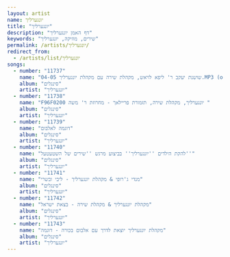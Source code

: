 ```yaml
---
layout: artist
name: יונגערליך
title: "יונגערליך"
description: "דף האמן יונגערליך"
keywords: "שירים, מוזיקה, יונגערליך"
permalink: /artists/יונגערליך/
redirect_from:
  - /artists/list/יונגערליך
songs:
  - number: "11737"
    name: "04-05 שושנת יעקב ר' ליפא לויאש, מקהלת שירה עם מקהלת יונגערליך.MP3 (online-audio-converter.com)"
    album: "סינגלים"
    artist: "יונגערליך"
  - number: "11738"
    name: "F96F0200 יונגערליך, מקהלת שירה, תזמורת פריילאך - מחרוזת ר' משה "
    album: "סינגלים"
    artist: "יונגערליך"
  - number: "11739"
    name: "דוגמה לאלבום"
    album: "סינגלים"
    artist: "יונגערליך"
  - number: "11740"
    name: "להקת הילדים ''יונגערליך'' בביצוע מרגש ''שירים של השטעטעל''"
    album: "סינגלים"
    artist: "יונגערליך"
  - number: "11741"
    name: "מנדי ג'רופי & מקהלת יונגערליך - ליבי ובשרי"
    album: "סינגלים"
    artist: "יונגערליך"
  - number: "11742"
    name: "מקהלת יונגערליך & מקהלת שירה - בצאת ישראל"
    album: "סינגלים"
    artist: "יונגערליך"
  - number: "11743"
    name: "מקהלת יונגערליך יוצאת לדרך עם אלבום בכורה - דוגמה"
    album: "סינגלים"
    artist: "יונגערליך"
---
```

